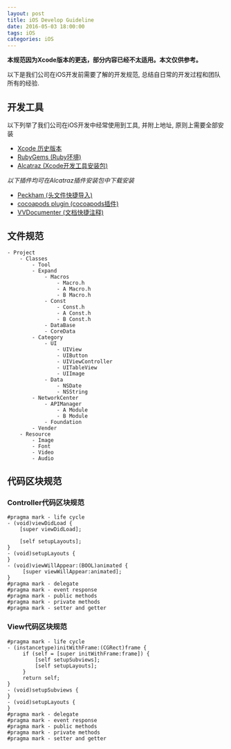 ```yaml
---
layout: post
title: iOS Develop Guideline
date: 2016-05-03 18:00:00
tags: iOS
categories: iOS
---
```


**本规范因为Xcode版本的更迭，部分内容已经不太适用。本文仅供参考。**

以下是我们公司在iOS开发前需要了解的开发规范, 总结自日常的开发过程和团队所有的经验.

## 开发工具

以下列举了我们公司在iOS开发中经常使用到工具, 并附上地址, 原则上需要全部安装

*	[Xcode 历史版本](https://developer.apple.com/downloads/)
* 	[RubyGems (Ruby环境)](https://ruby.taobao.org/)
* 	[Alcatraz (Xcode开发工具安装包)](http://alcatraz.io/)

*以下插件均可在Alcatraz插件安装包中下载安装*

*	[Peckham (头文件快捷导入)](https://github.com/markohlebar/Peckham)
* 	[cocoapods plugin (cocoapods插件)](https://github.com/kattrali/cocoapods-xcode-plugin)
*	[VVDocumenter (文档快捷注释)](https://github.com/Zrocky/VVDocumenter-Xcode)

## 文件规范

```
- Project
 	- Classes
 		- Tool
 		- Expand
 			- Macros
 				- Macro.h
 				- A Macro.h
 				- B Macro.h
 			- Const
 				- Const.h
 				- A Const.h
 				- B Const.h
			- DataBase
 			- CoreData
 		- Category
 			- UI
 				- UIView
 				- UIButton
 				- UIViewController
 				- UITableView
 				- UIImage
 			- Data
 				- NSDate
 				- NSString
 		- NetworkCenter
 			- APIManager
 				- A Module
 				- B Module
 			- Foundation
 		- Vender
 	- Resource
 		- Image
 		- Font
 		- Video
 		- Audio
```

## 代码区块规范

### Controller代码区块规范

```
#pragma mark - life cycle
- (void)viewDidLoad {
	[super viewDidLoad];

    [self setupLayouts];
}
- (void)setupLayouts {
}
- (void)viewWillAppear:(BOOL)animated {
     [super viewWillAppear:animated];
}
#pragma mark - delegate
#pragma mark - event response
#pragma mark - public methods
#pragma mark - private methods
#pragma mark - setter and getter
```

### View代码区块规范

```
#pragma mark - life cycle
- (instancetype)initWithFrame:(CGRect)frame {
     if (self = [super initWithFrame:frame]) {
         [self setupSubviews];
         [self setupLayouts];
     }
     return self;
}
- (void)setupSubviews {
}
- (void)setupLayouts {
}
#pragma mark - delegate
#pragma mark - event response
#pragma mark - public methods
#pragma mark - private methods
#pragma mark - setter and getter
```

